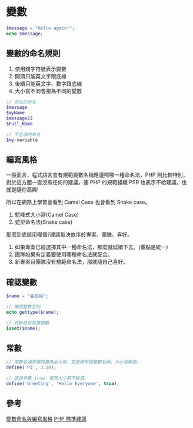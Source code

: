 # 變數

```php
$message = "Hello again!";
echo $message;
```

## 變數的命名規則

1. 使用錢字符號表示變數
2. 開頭只能英文字跟底線
3. 後續只能英文字、數字跟底線
4. 大小寫不同會視為不同的變數

```php
// 合法的命名
$message
$myName
$message23
$Full_Name

// 不合法的命名
$my-variable

```

## 編寫風格

一般而言，程式語言會有規範變數名稱應遵照哪一種命名法，PHP 則比較特別，
對於這方面一直沒有任何的建議，連 PHP 的規範組織 PSR 也表示不給建議，也就是隨你高興!

所以在網路上學習會看到 Camel Case 也會看到 Snake case。

1. 駝峰式大小寫(Camel Case)
2. 蛇型命名法(Snake case)

那麼到底該用哪個?建議取決依序於專案、團隊、喜好。

1. 如果專案已經選擇其中一種命名法，那麼就延續下去。(重點是統一)
2. 團隊如果有定義要使用哪種命名法就配合。
3. 新專案且團隊沒有規範命名法，那就隨自己喜好。

## 確認變數

```php
$name = "張昆裕";

// 確認變數型別
echo gettype($name);

// 判斷是否設置變數
isset($name);
```

## 常數

```php
// 常數名通常被設置為全大寫，並底線串接變數名稱，大小寫敏感。
define('PI', 3.14);

// 透過參數 true，使其大小寫不敏感。
define('Greeting', 'Hello Everyone', true);
```

## 參考

[變數命名與編寫風格](https://progressbar.tw/posts/154)
[PHP 標準建議](https://www.php-fig.org/psr/)
